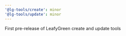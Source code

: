 ```yaml
---
'@lg-tools/create': minor
'@lg-tools/update': minor
---
```


First pre-release of LeafyGreen create and update tools
